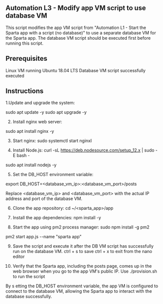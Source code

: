 ## Automation L3 - Modify app VM script to use database VM

This script modifies the app VM script from "Automation L1 - Start the Sparta app with a script (no database)" to use a separate database VM for the Sparta app. The database VM script should be executed first before running this script.

## Prerequisites
Linux VM running Ubuntu 18.04 LTS
Database VM script successfully executed

## Instructions

1.Update and upgrade the system:

 sudo apt update -y
 sudo apt upgrade -y

2. Install nginx web server:

 sudo apt install nginx -y

3. Start nginx:
 sudo systemctl start nginxI

4. Install Node.js:
 curl -sL https://deb.nodesource.com/setup_12.x | sudo -E bash -

 sudo apt install nodejs -y

5. Set the DB_HOST environment variable:

 export DB_HOST=<database_vm_ip>:<database_vm_port>/posts

Replace <database_vm_ip> and <database_vm_port> with the actual IP address and port of the database VM.

6. Clone the app repository:
 cd ~/<sparta_app>/app

7. Install the app dependencies:
 npm install -y

8. Start the app using pm2 process manager:
  sudo npm install -g pm2

 pm2 start app.js --name "sparta app"

9. Save the script and execute it after the DB VM script has successfully run on the database VM.
    ctrl + s to save
    ctrl + x  to exit from the nano editor

10. Verify that the Sparta app, including the posts page, comes up in the web browser when you go to the app VM's public IP.
   Use ./provision.sh  to run the script
    
By s etting the DB_HOST environment variable, the app VM is configured to connect to the database VM, allowing the Sparta app to interact with the database successfully.
